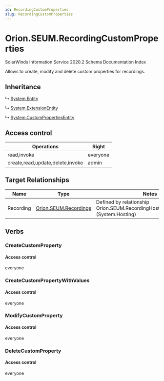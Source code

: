```yaml
---
id: RecordingCustomProperties
slug: RecordingCustomProperties
---
```


# Orion.SEUM.RecordingCustomProperties

SolarWinds Information Service 2020.2 Schema Documentation Index

Allows to create, modify and delete custom properties for recordings.

## Inheritance

↳ [System.Entity](./../System/Entity)

↳ [System.ExtensionEntity](./../System/ExtensionEntity)

↳ [System.CustomPropertiesEntity](./../System/CustomPropertiesEntity)

## Access control

| Operations | Right |
| ------ | ------ |
| read,invoke | everyone |
| create,read,update,delete,invoke | admin |

## Target Relationships

| Name | Type | Notes |
| ------ | ------ | ------ |
| Recording | [Orion.SEUM.Recordings](./../Orion.SEUM/Recordings) | Defined by relationship Orion.SEUM.RecordingHostsCustomProperties (System.Hosting) |

## Verbs

### CreateCustomProperty

#### Access control

everyone

### CreateCustomPropertyWithValues

#### Access control

everyone

### ModifyCustomProperty

#### Access control

everyone

### DeleteCustomProperty

#### Access control

everyone

